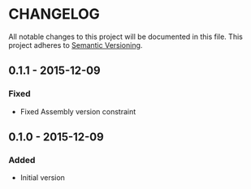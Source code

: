 # CHANGELOG
All notable changes to this project will be documented in this file.
This project adheres to [Semantic Versioning](http://semver.org/).

## 0.1.1 - 2015-12-09
### Fixed
- Fixed Assembly version constraint

## 0.1.0 - 2015-12-09
### Added
- Initial version
